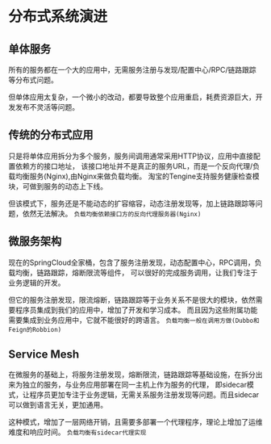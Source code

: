 ﻿# 分布式系统演进

## 单体服务
所有的服务都在一个大的应用中，无需服务注册与发现/配置中心/RPC/链路跟踪等分布式问题。

但单体应用太复杂，一个微小的改动，都要导致整个应用重启，耗费资源巨大，开发发布不灵活等问题。

## 传统的分布式应用
只是将单体应用拆分为多个服务，服务间调用通常采用HTTP协议，应用中直接配置依赖方的接口地址，
该接口地址并不是真正的服务URL，而是一个反向代理/负载均衡服务(Nginx),由Nginx来做负载均衡。
淘宝的Tengine支持服务健康检查模块，可做到服务的动态上下线。

但该模式下，服务还是不能动态的扩容缩容，动态注册发现等，加上链路跟踪等问题，依然无法解决。
`负载均衡依赖接口方的反向代理服务器(Nginx)`

## 微服务架构
现在的SpringCloud全家桶，包含了服务注册发现，动态配置中心，RPC调用，负载均衡，链路跟踪，熔断限流等组件，
可以很好的完成服务调用，让我们专注于业务逻辑的开发。

但它的服务注册发现，限流熔断，链路跟踪等于业务关系不是很大的模块，依然需要程序员集成到我们的应用中，增加了开发和学习成本。
而且因为这些附属功能需要集成到业务应用中，它就不能很好的跨语言。
`负载均衡一般在调用方做(Dubbo和Feign的Robbion)`

## Service Mesh
在微服务的基础上，将服务注册发现，熔断限流，链路跟踪等基础设施，在拆分出来为独立的服务，与业务应用部署在同一主机上作为服务的代理，
即sidecar模式，让程序员更加专注于业务逻辑，无需关系服务注册发现等问题。而且sidecar可以做到语言无关，更加通用。

这种模式，增加了一层网络开销，且需要多部署一个代理程序，理论上增加了运维难度和响应时间。
`负载均衡有sidecar代理实现`